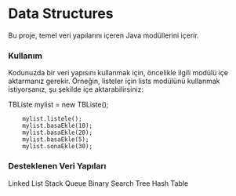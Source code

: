 # Data Structures

Bu proje, temel veri yapılarını içeren Java modüllerini içerir.

### Kullanım

Kodunuzda bir veri yapısını kullanmak için, öncelikle ilgili modülü içe aktarmanız gerekir. Örneğin, listeler için lists modülünü kullanmak istiyorsanız, şu şekilde içe aktarabilirsiniz:

<div>
TBListe mylist = new TBListe();

        mylist.listele();
        mylist.basaEkle(10);
        mylist.basaEkle(20);
        mylist.basaEkle(5);
        mylist.sonaEkle(30);

</div>

### Desteklenen Veri Yapıları

Linked List
Stack
Queue
Binary Search Tree
Hash Table
